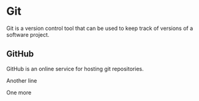 # Git



Git is a version control tool that can be used to keep track of versions of a software project.



## GitHub



GitHub is an online service for hosting git repositories.

Another line
One more